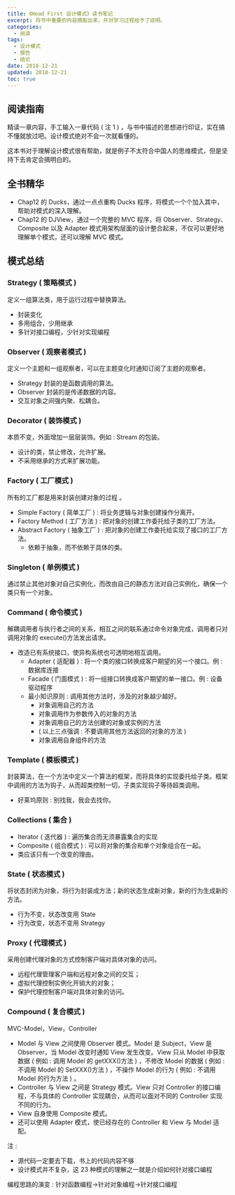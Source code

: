 ```yaml
---
title: 《Head First 设计模式》读书笔记
excerpt: 将书中重要的内容摘取出来，并对学习过程给予了说明。
categories:
  - 阅读
tags:
  - 设计模式
  - 报告
  - 结论
date: 2018-12-21
updated: 2018-12-21
toc: true
---
```


## 阅读指南

精读一章内容，手工输入一章代码 ( 注 1 ) ，与书中描述的思想进行印证，实在搞不懂就放过吧。设计模式绝对不会一次就看懂的。

这本书对于理解设计模式很有帮助，就是例子不太符合中国人的思维模式，但是坚持下去肯定会搞明白的。

## 全书精华

- Chap12 的 Ducks，通过一点点重构 Ducks 程序，将模式一个个加入其中，帮助对模式的深入理解。
- Chap12 的 DJView，通过一个完整的 MVC 程序，将 Observer、Strategy、Composite 以及 Adapter 模式用架构层面的设计整合起来，不仅可以更好地理解单个模式，还可以理解 MVC 模式。

## 模式总结

### Strategy ( 策略模式 )

定义一组算法类，用于运行过程中替换算法。

- 封装变化
- 多用组合，少用继承
- 多针对接口编程，少针对实现编程

### Observer ( 观察者模式 )

定义一个主题和一组观察者，可以在主题变化时通知订阅了主题的观察者。

- Strategy 封装的是函数调用的算法。
- Observer 封装的是传递数据的内容。
- 交互对象之间强内聚、松耦合。

### Decorator ( 装饰模式 )

本质不变，外面增加一层层装饰。例如 : Stream 的包装。

- 设计的类，禁止修改，允许扩展。
- 不采用继承的方式来扩展功能。

### Factory ( 工厂模式 )

所有的工厂都是用来封装创建对象的过程    。

- Simple Factory ( 简单工厂 ) : 将业务逻辑与对象创建操作分离开。
- Factory Method ( 工厂方法 ) : 把对象的创建工作委托给子类的工厂方法。
- Abstract Factory ( 抽象工厂 ) : 把对象的创建工作委托给实现了接口的工厂方法。
    - 依赖于抽象，而不依赖于具体的类。

### Singleton ( 单例模式 )

通过禁止其他对象对自己实例化，而改由自己的静态方法对自己实例化，确保一个类只有一个对象。

### Command ( 命令模式 )

解耦调用者与执行者之间的关系，相互之间的联系通过命令对象完成，调用者只对调用对象的 execute()方法发出请求。

- 改造已有系统接口，使异构系统也可透明地相互调用。
    - Adapter ( 适配器 ) : 将一个类的接口转换成客户期望的另一个接口。例 : 数据库连接
    - Facade ( 门面模式 ) : 将一组接口转换成客户期望的单一接口。例 : 设备驱动程序
    - 最小知识原则 : 调用其他方法时，涉及的对象越少越好。
        - 对象调用自己的方法
        - 对象调用作为参数传入的对象的方法
        - 对象调用自己的方法创建的对象或实例的方法
        - ( 以上三点强调 : 不要调用其他方法返回的对象的方法 )
        - 对象调用自身组件的方法

### Template ( 模板模式 )

封装算法，在一个方法中定义一个算法的框架，而将具体的实现委托给子类。框架中调用的方法为钩子，从而超类控制一切，子类实现钩子等待超类调用。

- 好莱坞原则 : 别找我，我会去找你。

### Collections ( 集合 )

- Iterator ( 迭代器 ) : 遍历集合而无须暴露集合的实现
- Composite ( 组合模式 ) : 可以将对象的集合和单个对象组合在一起。
- 类应该只有一个改变的理由。

### State ( 状态模式 )

将状态封闭为对象，将行为封装成方法；新的状态生成新对象，新的行为生成新的方法。

- 行为不变，状态改变用 State
- 行为改变，状态不变用 Strategy

### Proxy ( 代理模式 )

采用创建代理对象的方式控制客户端对具体对象的访问。

- 远程代理管理客户端和远程对象之间的交互；
- 虚拟代理控制实例化开销大的对象；
- 保护代理控制客户端对具体对象的访问。

### Compound ( 复合模式 )

MVC-Model，View，Controller

- Model 与 View 之间使用 Observer 模式。Model 是 Subject，View 是 Observer，当 Model 改变时通知 View 发生改变。View 只从 Model 中获取数据 ( 例如 : 调用 Model 的 getXXX()方法 ) ，不修改 Model 的数据 ( 例如 : 不调用 Model 的 SetXXX()方法 ) ，不操作 Model 的行为 ( 例如 : 不调用 Model 的行为方法 ) 。
- Controller 与 View 之间是 Strategy 模式。View 只对 Controller 的接口编程，不与具体的 Controller 实现耦合，从而可以面对不同的 Controller 实现不同的行为。
- View 自身使用 Composite 模式。
- 还可以使用 Adapter 模式，使已经存在的 Controller 和 View 与 Model 适配。

注 :

- 源代码一定要去下载，书上的代码内容不够
- 设计模式并不复杂，这 23 种模式的理解之一就是介绍如何针对接口编程

编程思路的演变 : 针对函数编程→针对对象编程→针对接口编程
